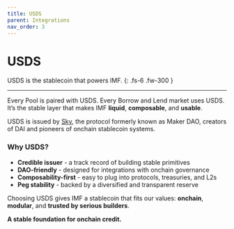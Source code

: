 ```yaml
---
title: USDS
parent: Integrations
nav_order: 3
---
```


# USDS

USDS is the stablecoin that powers IMF.
{: .fs-6 .fw-300 }

---

Every Pool is paired with USDS. Every Borrow and Lend market uses USDS. It’s the stable layer that makes IMF **liquid**, **composable**, and **usable**.

USDS is issued by [Sky](https://sky.money), the protocol formerly known as Maker DAO, creators of DAI and pioneers of onchain stablecoin systems.

### Why USDS?

- **Credible issuer** - a track record of building stable primitives  
- **DAO-friendly** - designed for integrations with onchain governance  
- **Composability-first** - easy to plug into protocols, treasuries, and L2s  
- **Peg stability** - backed by a diversified and transparent reserve

Choosing USDS gives IMF a stablecoin that fits our values: **onchain**, **modular**, and **trusted by serious builders**.

**A stable foundation for onchain credit.**